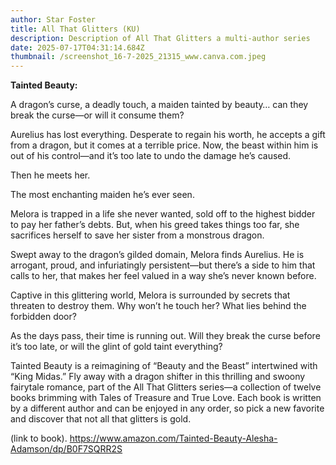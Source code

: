 ```yaml
---
author: Star Foster
title: All That Glitters (KU)
description: Description of All That Glitters a multi-author series
date: 2025-07-17T04:31:14.684Z
thumbnail: /screenshot_16-7-2025_21315_www.canva.com.jpeg
---
```

**T﻿ainted Beauty:**

A dragon’s curse, a deadly touch, a maiden tainted by beauty… can they break the curse—or will it consume them?

Aurelius has lost everything. Desperate to regain his worth, he accepts a gift from a dragon, but it comes at a terrible price. Now, the beast within him is out of his control—and it’s too late to undo the damage he’s caused.

Then he meets her.

The most enchanting maiden he’s ever seen.

Melora is trapped in a life she never wanted, sold off to the highest bidder to pay her father’s debts. But, when his greed takes things too far, she sacrifices herself to save her sister from a monstrous dragon.

Swept away to the dragon’s gilded domain, Melora finds Aurelius. He is arrogant, proud, and infuriatingly persistent—but there’s a side to him that calls to her, that makes her feel valued in a way she’s never known before.

Captive in this glittering world, Melora is surrounded by secrets that threaten to destroy them. Why won’t he touch her? What lies behind the forbidden door?

As the days pass, their time is running out. Will they break the curse before it’s too late, or will the glint of gold taint everything?

Tainted Beauty is a reimagining of “Beauty and the Beast” intertwined with “King Midas.” Fly away with a dragon shifter in this thrilling and swoony fairytale romance, part of the All That Glitters series—a collection of twelve books brimming with Tales of Treasure and True Love. Each book is written by a different author and can be enjoyed in any order, so pick a new favorite and discover that not all that glitters is gold.





 (link to book). https://www.amazon.com/Tainted-Beauty-Alesha-Adamson/dp/B0F7SQRR2S